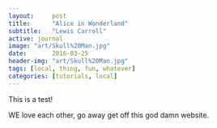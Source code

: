 ```yaml
---
layout:     post
title:      "Alice in Wonderland"
subtitle:   "Lewis Carroll"
active: journal
image: "art/Skull%20Man.jpg"
date:       2016-03-25
header-img: "art/Skull%20Man.jpg"
tags: [local, thing, fun, whatever]
categories: [tutorials, local]
---
```

This is a test!

WE love each other, go away get off this god damn website. 

